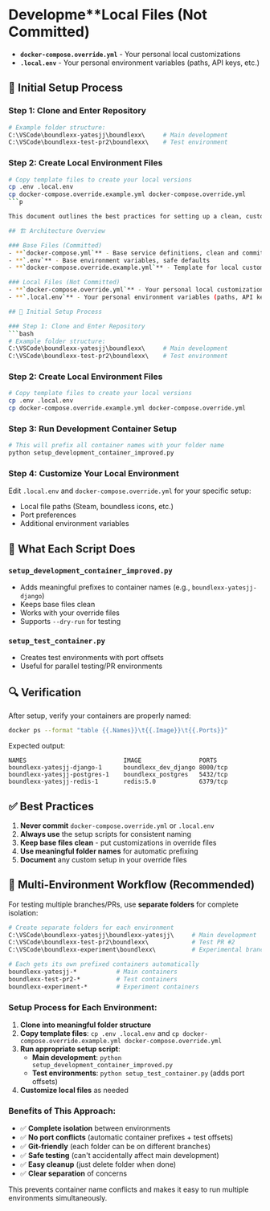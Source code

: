 # Developme**Local Files (Not Committed) 
- **`docker-compose.override.yml`** - Your personal local customizations
- **`.local.env`** - Your personal environment variables (paths, API keys, etc.)

## 🚀 Initial Setup Process

### Step 1: Clone and Enter Repository
```bash
# Example folder structure:
C:\VSCode\boundlexx-yatesjj\boundlexx\     # Main development
C:\VSCode\boundlexx-test-pr2\boundlexx\    # Test environment
```

### Step 2: Create Local Environment Files
```bash
# Copy template files to create your local versions
cp .env .local.env
cp docker-compose.override.example.yml docker-compose.override.yml
```p

This document outlines the best practices for setting up a clean, customizable development environment.

## 🏗️ Architecture Overview

### Base Files (Committed)
- **`docker-compose.yml`** - Base service definitions, clean and committable
- **`.env`** - Base environment variables, safe defaults
- **`docker-compose.override.example.yml`** - Template for local customizations

### Local Files (Not Committed) 
- **`docker-compose.override.yml`** - Your personal local customizations
- **`.local.env`** - Your personal environment variables (paths, API keys, etc.)

## 🚀 Initial Setup Process

### Step 1: Clone and Enter Repository
```bash
# Example folder structure:
C:\VSCode\boundlexx-yatesjj\boundlexx\     # Main development
C:\VSCode\boundlexx-test-pr2\boundlexx\    # Test environment
```

### Step 2: Create Local Environment Files
```bash
# Copy template files to create your local versions
cp .env .local.env
cp docker-compose.override.example.yml docker-compose.override.yml
```

### Step 3: Run Development Container Setup
```bash
# This will prefix all container names with your folder name
python setup_development_container_improved.py
```

### Step 4: Customize Your Local Environment
Edit `.local.env` and `docker-compose.override.yml` for your specific setup:
- Local file paths (Steam, boundless icons, etc.)
- Port preferences  
- Additional environment variables

## 🎯 What Each Script Does

### `setup_development_container_improved.py`
- Adds meaningful prefixes to container names (e.g., `boundlexx-yatesjj-django`)
- Keeps base files clean
- Works with your override files
- Supports `--dry-run` for testing

### `setup_test_container.py` 
- Creates test environments with port offsets
- Useful for parallel testing/PR environments

## 🔍 Verification

After setup, verify your containers are properly named:
```bash
docker ps --format "table {{.Names}}\t{{.Image}}\t{{.Ports}}"
```

Expected output:
```
NAMES                           IMAGE                PORTS
boundlexx-yatesjj-django-1      boundlexx_dev_django 8000/tcp
boundlexx-yatesjj-postgres-1    boundlexx_postgres   5432/tcp
boundlexx-yatesjj-redis-1       redis:5.0            6379/tcp
```

## ✅ Best Practices

1. **Never commit** `docker-compose.override.yml` or `.local.env`
2. **Always use** the setup scripts for consistent naming
3. **Keep base files clean** - put customizations in override files
4. **Use meaningful folder names** for automatic prefixing
5. **Document** any custom setup in your override files

## 🔄 Multi-Environment Workflow (Recommended)

For testing multiple branches/PRs, use **separate folders** for complete isolation:

```bash
# Create separate folders for each environment
C:\VSCode\boundlexx-yatesjj\boundlexx-yatesjj\     # Main development  
C:\VSCode\boundlexx-test-pr2\boundlexx\            # Test PR #2
C:\VSCode\boundlexx-experiment\boundlexx\          # Experimental branch

# Each gets its own prefixed containers automatically
boundlexx-yatesjj-*           # Main containers
boundlexx-test-pr2-*          # Test containers  
boundlexx-experiment-*        # Experiment containers
```

### Setup Process for Each Environment:

1. **Clone into meaningful folder structure**
2. **Copy template files**: `cp .env .local.env` and `cp docker-compose.override.example.yml docker-compose.override.yml`
3. **Run appropriate setup script**:
   - **Main development**: `python setup_development_container_improved.py`
   - **Test environments**: `python setup_test_container.py` (adds port offsets)
4. **Customize local files** as needed

### Benefits of This Approach:
- ✅ **Complete isolation** between environments
- ✅ **No port conflicts** (automatic container prefixes + test offsets)
- ✅ **Git-friendly** (each folder can be on different branches)
- ✅ **Safe testing** (can't accidentally affect main development)
- ✅ **Easy cleanup** (just delete folder when done)
- ✅ **Clear separation** of concerns

This prevents container name conflicts and makes it easy to run multiple environments simultaneously.
